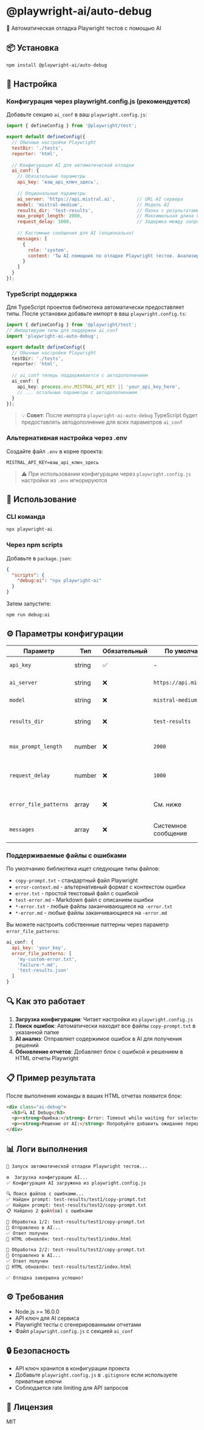 # @playwright-ai/auto-debug

🤖 Автоматическая отладка Playwright тестов с помощью AI

## 📦 Установка

```bash
npm install @playwright-ai/auto-debug
```

## 🔧 Настройка

### Конфигурация через playwright.config.js (рекомендуется)

Добавьте секцию `ai_conf` в ваш `playwright.config.js`:

```javascript
import { defineConfig } from '@playwright/test';

export default defineConfig({
  // Обычные настройки Playwright
  testDir: './tests',
  reporter: 'html',
  
  // Конфигурация AI для автоматической отладки
  ai_conf: {
    // Обязательные параметры
    api_key: 'ваш_api_ключ_здесь',
    
    // Опциональные параметры
    ai_server: 'https://api.mistral.ai',        // URL AI сервера
    model: 'mistral-medium',                    // Модель AI
    results_dir: 'test-results',                // Папка с результатами тестов
    max_prompt_length: 2000,                    // Максимальная длина промпта
    request_delay: 1000,                        // Задержка между запросами (мс)
    
    // Кастомные сообщения для AI (опционально)
    messages: [
      {
        role: 'system',
        content: 'Ты AI помощник по отладке Playwright тестов. Анализируй ошибки и предлагай конкретные решения на русском языке.'
      }
    ]
  }
});
```

### TypeScript поддержка

Для TypeScript проектов библиотека автоматически предоставляет типы. После установки добавьте импорт в ваш `playwright.config.ts`:

```typescript
import { defineConfig } from '@playwright/test';
// Импортируем типы для поддержки ai_conf
import 'playwright-ai-auto-debug';

export default defineConfig({
  // Обычные настройки Playwright
  testDir: './tests',
  reporter: 'html',
  
  // ai_conf теперь поддерживается с автодополнением
  ai_conf: {
    api_key: process.env.MISTRAL_API_KEY || 'your_api_key_here',
    // ... остальные параметры с автодополнением
  }
});
```

> 💡 **Совет**: После импорта `playwright-ai-auto-debug` TypeScript будет предоставлять автодополнение для всех параметров `ai_conf`

### Альтернативная настройка через .env

Создайте файл `.env` в корне проекта:

```env
MISTRAL_API_KEY=ваш_api_ключ_здесь
```

> ⚠️ При использовании конфигурации через `playwright.config.js` настройки из `.env` игнорируются

## 🚀 Использование

### CLI команда

```bash
npx playwright-ai
```

### Через npm scripts

Добавьте в `package.json`:

```json
{
  "scripts": {
    "debug:ai": "npx playwright-ai"
  }
}
```

Затем запустите:

```bash
npm run debug:ai
```

## ⚙️ Параметры конфигурации

| Параметр | Тип | Обязательный | По умолчанию | Описание |
|----------|-----|--------------|--------------|----------|
| `api_key` | string | ✅ | - | API ключ для AI сервиса |
| `ai_server` | string | ❌ | `https://api.mistral.ai` | URL AI сервера |
| `model` | string | ❌ | `mistral-medium` | Модель AI для анализа |
| `results_dir` | string | ❌ | `test-results` | Папка с результатами тестов |
| `max_prompt_length` | number | ❌ | `2000` | Максимальная длина промпта |
| `request_delay` | number | ❌ | `1000` | Задержка между запросами (мс) |
| `error_file_patterns` | array | ❌ | См. ниже | Паттерны файлов с ошибками |
| `messages` | array | ❌ | Системное сообщение | Кастомные сообщения для AI |

### Поддерживаемые файлы с ошибками

По умолчанию библиотека ищет следующие типы файлов:

- `copy-prompt.txt` - стандартный файл Playwright
- `error-context.md` - альтернативный формат с контекстом ошибки
- `error.txt` - простой текстовый файл с ошибкой
- `test-error.md` - Markdown файл с описанием ошибки
- `*-error.txt` - любые файлы заканчивающиеся на `-error.txt`
- `*-error.md` - любые файлы заканчивающиеся на `-error.md`

Вы можете настроить собственные паттерны через параметр `error_file_patterns`:

```javascript
ai_conf: {
  api_key: 'your_key',
  error_file_patterns: [
    'my-custom-error.txt',
    'failure-*.md',
    'test-results.json'
  ]
}
```

## 🔍 Как это работает

1. **Загрузка конфигурации**: Читает настройки из `playwright.config.js`
2. **Поиск ошибок**: Автоматически находит все файлы `copy-prompt.txt` в указанной папке
3. **AI анализ**: Отправляет содержимое ошибок в AI для получения решений
4. **Обновление отчетов**: Добавляет блок с ошибкой и решением в HTML отчеты Playwright

## 📋 Пример результата

После выполнения команды в ваших HTML отчетах появится блок:

```html
<div class="ai-debug">
  <h3>🔍 AI Debug</h3>
  <p><strong>Ошибка:</strong> Error: Timeout while waiting for selector...</p>
  <p><strong>Решение от AI:</strong> Попробуйте добавить ожидание перед этим шагом...</p>
</div>
```

## 📊 Логи выполнения

```bash
🚀 Запуск автоматической отладки Playwright тестов...

⚙️  Загрузка конфигурации AI...
✅ Конфигурация AI загружена из playwright.config.js

🔍 Поиск файлов с ошибками...
✅ Найден prompt: test-results/test1/copy-prompt.txt
✅ Найден prompt: test-results/test2/copy-prompt.txt
📋 Найдено 2 файл(ов) с ошибками

📝 Обработка 1/2: test-results/test1/copy-prompt.txt
🔁 Отправлено в AI...
✅ Ответ получен
💾 HTML обновлён: test-results/test1/index.html

📝 Обработка 2/2: test-results/test2/copy-prompt.txt
🔁 Отправлено в AI...
✅ Ответ получен
💾 HTML обновлён: test-results/test2/index.html

✅ Отладка завершена успешно!
```

## ⚙️ Требования

- Node.js >= 16.0.0
- API ключ для AI сервиса
- Playwright тесты с сгенерированными отчетами
- Файл `playwright.config.js` с секцией `ai_conf`

## 🔒 Безопасность

- API ключ хранится в конфигурации проекта
- Добавьте `playwright.config.js` в `.gitignore` если используете приватные ключи
- Соблюдается rate limiting для API запросов

## 📄 Лицензия

MIT 